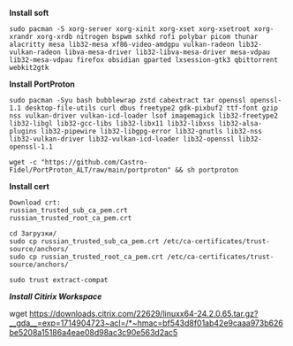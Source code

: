 **Install soft**

```
sudo pacman -S xorg-server xorg-xinit xorg-xset xorg-xsetroot xorg-xrandr xorg-xrdb nitrogen bspwm sxhkd rofi polybar picom thunar alacritty mesa lib32-mesa xf86-video-amdgpu vulkan-radeon lib32-vulkan-radeon libva-mesa-driver lib32-libva-mesa-driver mesa-vdpau lib32-mesa-vdpau firefox obsidian gparted lxsession-gtk3 qbittorrent webkit2gtk
```
**Install PortProton**

```
sudo pacman -Syu bash bubblewrap zstd cabextract tar openssl openssl-1.1 desktop-file-utils curl dbus freetype2 gdk-pixbuf2 ttf-font gzip nss vulkan-driver vulkan-icd-loader lsof imagemagick lib32-freetype2 lib32-libgl lib32-gcc-libs lib32-libx11 lib32-libxss lib32-alsa-plugins lib32-pipewire lib32-libgpg-error lib32-gnutls lib32-nss lib32-vulkan-driver lib32-vulkan-icd-loader lib32-openssl lib32-openssl-1.1 
```
```
wget -c "https://github.com/Castro-Fidel/PortProton_ALT/raw/main/portproton" && sh portproton
```

**Install cert**

```
Download crt:
russian_trusted_sub_ca_pem.crt
russian_trusted_root_ca_pem.crt

cd Загрузки/
sudo cp russian_trusted_sub_ca_pem.crt /etc/ca-certificates/trust-source/anchors/
sudo cp russian_trusted_root_ca_pem.crt /etc/ca-certificates/trust-source/anchors/

sudo trust extract-compat
```
***Install Citirix Workspace***

wget https://downloads.citrix.com/22629/linuxx64-24.2.0.65.tar.gz?__gda__=exp=1714904723~acl=/*~hmac=bf543d8f01ab42e9caaa973b626be5208a15186a4eae08d98ac3c90e563d2ac5
